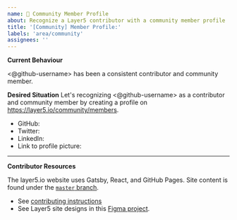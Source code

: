 ```yaml
---
name: 👤 Community Member Profile
about: Recognize a Layer5 contributor with a community member profile
title: '[Community] Member Profile:'
labels: 'area/community'
assignees: ''
---
```


**Current Behaviour**

<@github-username> has been a consistent contributor and community member.

**Desired Situation**
Let's recognizing <@github-username> as a contributor and community member by creating a profile on https://layer5.io/community/members.

- GitHub: <!-- username only -->
- Twitter: <!-- handle only -->
- LinkedIn: <!-- <profilename> only (https://www.linkedin.com/in/<profilename>)-->
- Link to profile picture:

---

**Contributor Resources**

The layer5.io website uses Gatsby, React, and GitHub Pages. Site content is found under the [`master` branch](https://github.com/layer5io/layer5/tree/master).
- See [contributing instructions](https://github.com/layer5io/layer5/blob/master/CONTRIBUTING.md)
- See Layer5 site designs in this [Figma project](https://www.figma.com/file/5ZwEkSJwUPitURD59YHMEN/Layer5-Designs).
